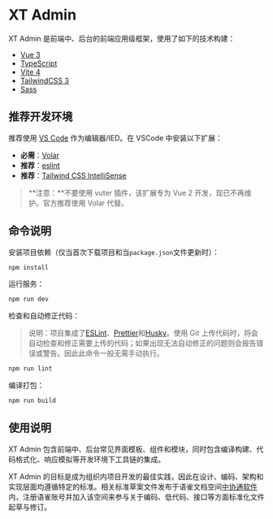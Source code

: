 # XT Admin

XT Admin 是前端中、后台的前端应用级框架，使用了如下的技术构建：

- [Vue 3](https://cn.vuejs.org/)
- [TypeScript](https://www.typescriptlang.org/)
- [Vite 4](https://cn.vitejs.dev/)
- [TailwindCSS 3](https://tailwindcss.com/)
- [Sass](https://sass-lang.com/)

## 推荐开发环境

推荐使用 [VS Code](https://code.visualstudio.com/) 作为编辑器/IED。在 VSCode 中安装以下扩展：

- **必需**：[Volar](https://marketplace.visualstudio.com/items?itemName=Vue.volar)
- **推荐**：[eslint](https://marketplace.visualstudio.com/items?itemName=dbaeumer.vscode-eslint)
- **推荐**：[Tailwind CSS IntelliSense](https://marketplace.visualstudio.com/items?itemName=bradlc.vscode-tailwindcss)

> **注意：**不要使用 vuter 插件，该扩展专为 Vue 2 开发，现已不再维护。官方推荐使用 Volar 代替。

## 命令说明

安装项目依赖（仅当首次下载项目和当`package.json`文件更新时）：

```sh
npm install
```

运行服务：

```sh
npm run dev
```

检查和自动修正代码：

> 说明：项目集成了[ESLint](https://eslint.org/)、[Prettier](https://prettier.io/)和[Husky](https://typicode.github.io/husky/#/)。使用 Git 上传代码时，将会自动检查和修正需要上传的代码；如果出现无法自动修正的问题则会报告错误或警告。因此此命令一般无需手动执行。

```sh
npm run lint
```

编译打包：

```sh
npm run build
```

## 使用说明

XT Admin 包含前端中、后台常见界面模板、组件和模块，同时包含编译构建、代码格式化、响应模拟等开发环境下工具链的集成。

XT Admin 的目标是成为组织内项目开发的最佳实践，因此在设计、编码、架构和实现层面均遵循特定的标准。相关标准草案文件发布于语雀文档空间[中协通软件](https://xt-soft.yuque.com/staff-yb9xzg/og6phe)内，注册语雀账号并加入该空间来参与关于编码、低代码、接口等方面标准化文件起草与修订。